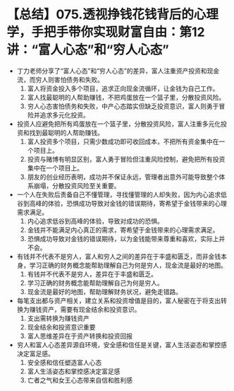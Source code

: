 # 【总结】075.透视挣钱花钱背后的心理学，手把手带你实现财富自由：第12讲：“富人心态”和“穷人心态”

-   丁力老师分享了“富人心态”和“穷人心态”的差异，富人注重资产投资和现金流，而穷人则害怕债务和失败。
    1.  富人将资金投入多个项目，追求正向现金流循环，让金钱为自己工作。
    2.  富人找最聪明的人帮助赚钱，不把鸡蛋放在一个篮子里，分散投资风险。
    3.  穷人心态害怕债务和失败，中产心态踏实但缺乏投资意识，富人则勇于冒险并追求多元化投资。
-   投资人应避免把所有鸡蛋放在一个篮子里，分散投资风险，富人注重多元化投资和找到最聪明的人帮助赚钱。
    1.  富人投资多个项目，只需少数成功即可收回成本，不把所有资金集中在一个项目上。
    2.  投资与赌博有明显区别，富人勇于冒险但注重风险控制，避免把所有投资集中在一个项目上。
    3.  朋友的创业经历表明，成功并不保证永远，管理者出意外可能导致整个体系崩塌，分散投资风险至关重要。
-   一个人在失败后责备自己不懂管理，寻找懂管理的人却失败，因为内心追求低谷到高峰的体验，恐惧成功导致对金钱的错误期待，寄希望于金钱带来的心理需求满足。
    1.  内心追求低谷到高峰的体验，导致对成功的恐惧。
    2.  金钱并不能满足内心真正的需求，寄希望于金钱带来的心理需求满足。
    3.  恐惧成功导致对金钱的错误期待，以为金钱能带来尊重和喜欢，实际上并不会。
-   有钱并不代表不是穷人，富人和穷人之间的差异在于丰盛和匮乏，而非金钱本身，学习正确的财务概念能帮助理解自己为何是穷人，现金流是最好的地图。
    1.  有钱并不代表不是穷人，差异在于丰盛和匮乏。
    2.  学习正确的财务概念能帮助理解自己为何是穷人。
    3.  现金流是最好的地图，帮助理解财务状况，避免走错路。
-   每笔支出都与资产相关，建立关系和投资增值是目的，富人秘密在于将支出转换为赚钱资产，需要有现金结余和投资意识。
    1.  支出需转换为赚钱资产
    2.  现金结余和投资意识重要
    3.  富人思维差异在于资产转换和投资回报
-   穷人和富人心态差异源自环境，安全感和信任是关键，富人生活姿态和掌控感决定富足感。
    1.  安全感和信任塑造富人心态
    2.  富人生活姿态和掌控感决定富足感
    3.  亡者之气和女王心态带来自信和胜利感